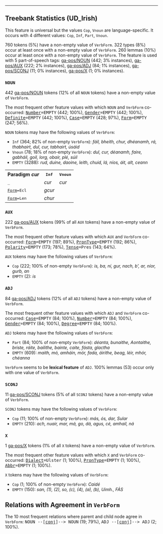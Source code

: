 

--------------------------------------------------------------------------------

## Treebank Statistics (UD_Irish)

This feature is universal but the values `Cop`, `Vnoun` are language-specific.
It occurs with 4 different values: `Cop`, `Inf`, `Part`, `Vnoun`.

760 tokens (5%) have a non-empty value of `VerbForm`.
322 types (8%) occur at least once with a non-empty value of `VerbForm`.
260 lemmas (10%) occur at least once with a non-empty value of `VerbForm`.
The feature is used with 5 part-of-speech tags: [ga-pos/NOUN]() (442; 3% instances), [ga-pos/AUX]() (222; 2% instances), [ga-pos/ADJ]() (84; 1% instances), [ga-pos/SCONJ]() (11; 0% instances), [ga-pos/X]() (1; 0% instances).

### `NOUN`

442 [ga-pos/NOUN]() tokens (12% of all `NOUN` tokens) have a non-empty value of `VerbForm`.

The most frequent other feature values with which `NOUN` and `VerbForm` co-occurred: <tt><a href="Number.html">Number</a>=EMPTY</tt> (442; 100%), <tt><a href="Gender.html">Gender</a>=EMPTY</tt> (442; 100%), <tt><a href="Definite.html">Definite</a>=EMPTY</tt> (442; 100%), <tt><a href="Case.html">Case</a>=EMPTY</tt> (428; 97%), <tt><a href="Form.html">Form</a>=EMPTY</tt> (247; 56%).

`NOUN` tokens may have the following values of `VerbForm`:

* `Inf` (364; 82% of non-empty `VerbForm`): <em>fáil, bheith, chur, dhéanamh, rá, thabhairt, dul, cur, tabhairt, úsáid</em>
* `Vnoun` (78; 18% of non-empty `VerbForm`): <em>dul, cur, déanamh, faire, gabháil, goil, lorg, obair, plé, súil</em>
* `EMPTY` (3288): <em>rud, duine, daoine, leith, chuid, lá, níos, áit, alt, ceann</em>

<table>
  <tr><th>Paradigm <i>cur</i></th><th><tt>Inf</tt></th><th><tt>Vnoun</tt></th></tr>
  <tr><td><tt>_</tt></td><td><em>cur</em></td><td><em>cur</em></td></tr>
  <tr><td><tt><a href="Form.html">Form</a>=Ecl</tt></td><td><em>gcur</em></td><td></td></tr>
  <tr><td><tt><a href="Form.html">Form</a>=Len</tt></td><td><em>chur</em></td><td></td></tr>
</table>

### `AUX`

222 [ga-pos/AUX]() tokens (99% of all `AUX` tokens) have a non-empty value of `VerbForm`.

The most frequent other feature values with which `AUX` and `VerbForm` co-occurred: <tt><a href="Form.html">Form</a>=EMPTY</tt> (197; 89%), <tt><a href="PronType.html">PronType</a>=EMPTY</tt> (192; 86%), <tt><a href="Polarity.html">Polarity</a>=EMPTY</tt> (173; 78%), <tt><a href="Tense.html">Tense</a>=Pres</tt> (143; 64%).

`AUX` tokens may have the following values of `VerbForm`:

* `Cop` (222; 100% of non-empty `VerbForm`): <em>is, ba, ní, gur, nach, b', ar, níor, gurb, an</em>
* `EMPTY` (2): <em>is</em>

### `ADJ`

84 [ga-pos/ADJ]() tokens (12% of all `ADJ` tokens) have a non-empty value of `VerbForm`.

The most frequent other feature values with which `ADJ` and `VerbForm` co-occurred: <tt><a href="Case.html">Case</a>=EMPTY</tt> (84; 100%), <tt><a href="Number.html">Number</a>=EMPTY</tt> (84; 100%), <tt><a href="Gender.html">Gender</a>=EMPTY</tt> (84; 100%), <tt><a href="Degree.html">Degree</a>=EMPTY</tt> (84; 100%).

`ADJ` tokens may have the following values of `VerbForm`:

* `Part` (84; 100% of non-empty `VerbForm`): <em>déanta, bunaithe, Aontaithe, briste, ráite, bailithe, bainte, caite, fásta, glactha</em>
* `EMPTY` (609): <em>maith, mó, amháin, mór, fada, áirithe, beag, léir, mhór, chéanna</em>

`VerbForm` seems to be **lexical feature** of `ADJ`. 100% lemmas (53) occur only with one value of `VerbForm`.

### `SCONJ`

11 [ga-pos/SCONJ]() tokens (5% of all `SCONJ` tokens) have a non-empty value of `VerbForm`.

`SCONJ` tokens may have the following values of `VerbForm`:

* `Cop` (11; 100% of non-empty `VerbForm`): <em>más, ós, dar, Sular</em>
* `EMPTY` (210): <em>ach, nuair, mar, má, go, dá, agus, cé, amhail, ná</em>

### `X`

1 [ga-pos/X]() tokens (1% of all `X` tokens) have a non-empty value of `VerbForm`.

The most frequent other feature values with which `X` and `VerbForm` co-occurred: <tt><a href="Dialect.html">Dialect</a>=Ulster</tt> (1; 100%), <tt><a href="PronType.html">PronType</a>=EMPTY</tt> (1; 100%), <tt><a href="Abbr.html">Abbr</a>=EMPTY</tt> (1; 100%).

`X` tokens may have the following values of `VerbForm`:

* `Cop` (1; 100% of non-empty `VerbForm`): <em>Caidé</em>
* `EMPTY` (150): <em>san, (1), (2), so, (c), (4), (a), (b), Uimh., FÁS</em>

## Relations with Agreement in `VerbForm`

The 10 most frequent relations where parent and child node agree in `VerbForm`:
<tt>NOUN --[<a href="../dep/conj.html">conj</a>]--> NOUN</tt> (19; 79%),
<tt>ADJ --[<a href="../dep/conj.html">conj</a>]--> ADJ</tt> (2; 100%).

